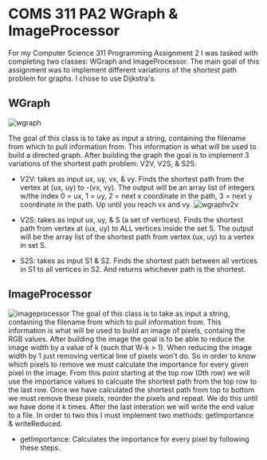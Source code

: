 # COMS 311 PA2 WGraph & ImageProcessor
For my Computer Science 311 Programming Assignment 2 I was tasked with completing two classes: WGraph and ImageProcessor. The main goal of this assignment was to implement different variations of the shortest path problem for graphs. I chose to use Dijkstra's.

## WGraph
![wgraph](https://user-images.githubusercontent.com/40704571/48816945-ca572f00-ed09-11e8-87f8-dfa43b191fda.PNG)

The goal of this class is to take as input a string, containing the filename from which to pull information from. This information is what will be used to build a directed graph. After building the graph the goal is to implement 3 variations of the shortest path problem: V2V, V2S, & S2S.
- V2V: takes as input ux, uy, vx, & vy. Finds the shortest path from the vertex at (ux, uy) to -(vx, vy). The output will be an array list of integers w/the index 0 = ux, 1 = uy, 2 = next x coordinate in the path, 3 = next y coordinate in the path. Up until you reach vx and vy.
![wgraphv2v](https://user-images.githubusercontent.com/40704571/48817349-ad236000-ed0b-11e8-94a2-d21a9e430bce.PNG)

- V2S: takes as input ux, uy, & S (a set of vertices). Finds the shortest path from vertex at (ux, uy) to ALL vertices inside the set S. The output will be the array list of the shortest path from vertex (ux, uy) to a vertex in set S.
- S2S: takes as input S1 & S2. Finds the shortest path between all vertices in S1 to all vertices in S2. And returns whichever path is the shortest.

## ImageProcessor
![imageprocessor](https://user-images.githubusercontent.com/40704571/48817009-14d8ab80-ed0a-11e8-975d-7a1e361406b0.PNG)
The goal of this class is to take as input a string, containing the filename from which to pull information from. This information is what will be used to build an image of pixels, containg the RGB values. After building the image the goal is to be able to reduce the image width by a value of k (such that W-k > 1). When reducing the image width by 1 just removing vertical line of pixels won't do. So in order to know which pixels to remove we must calculate the importance for every given pixel in the image. From this point starting at the top row (0th row) we will use the importance values to calcuate the shortest path from the top row to the last row. Once we have calculated the shortest path from top to bottom we must remove these pixels, reorder the pixels and repeat. We do this until we have done it k times. After the last interation we will write the end value to a file. In order to two this I must implement two methods: getImportance & writeReduced.
- getImportance: Calculates the importance for every pixel by following these steps.
